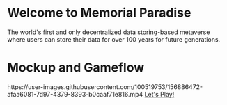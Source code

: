 # Welcome to Memorial Paradise
The world's first and only decentralized data storing-based metaverse where users can store their data for over 100 years for future generations.
<h1>Mockup and Gameflow</h1>
https://user-images.githubusercontent.com/100519753/156886472-afaa6081-7d97-4379-8393-b0caaf71e816.mp4
<a href="https://drive.google.com/drive/u/0/folders/1oM9ebux7nvGD6chXhd5H_1O5u9a444ru">Let's Play!</a>
